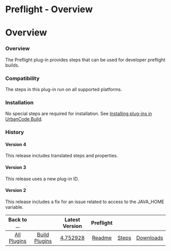 
Preflight - Overview
====================

# Overview


### Overview




The Preflight plug-in provides steps that can be used for developer preflight builds.

### Compatibility

The steps in this plug-in run on all supported platforms.

### Installation

No special steps are required for installation. See [Installing plug-ins in UrbanCode Build](http://www-01.ibm.com/support/knowledgecenter/#!/SS8NMD_6.1.0/com.ibm.ucbuild.doc/topics/plugin_ch.html "Installing plug-ins in UrbanCode Build").

### History

#### Version 4

This release includes translated steps and properties.

#### Version 3

This release uses a new plug-in ID.

#### Version 2

This release includes a fix for an issue related to access to the JAVA\_HOME variable.


|Back to ...||Latest Version|Preflight |||
| :---: | :---: | :---: | :---: | :---: | :---: |
|[All Plugins](../../index.md)|[Build Plugins](../README.md)|[4.752928](https://raw.githubusercontent.com/UrbanCode/IBM-UCB-PLUGINS/main/files/Preflight/preflight-plugin-4.752928.zip)|[Readme](README.md)|[Steps](steps.md)|[Downloads](downloads.md)|
